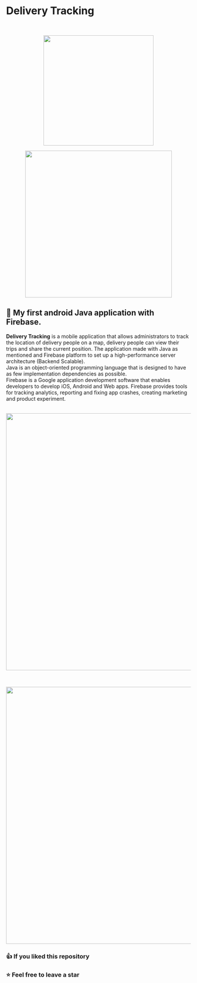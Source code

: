 # Delivery Tracking
<br>
<p align="center"><a href="https://developer.android.com/studio/intro" target="_blank"><img src="https://zupimages.net/up/22/02/obqa.png" width="300"></a></p>
<p align="center"><a href="https://firebase.google.com" target="_blank"><img src="https://zupimages.net/up/22/02/t7il.png" width=400"></a></p>
  
## 📌 My first android Java application with Firebase.

**Delivery Tracking** is a mobile application that allows administrators to track the location of delivery people on a map, delivery people can view their trips and share the current position. The application made with Java as mentioned and Firebase platform to set up a high-performance server architecture (Backend Scalable).\
Java is an object-oriented programming language that is designed to have as few implementation dependencies as possible.\
Firebase is a Google application development software that enables developers to develop iOS, Android and Web apps. Firebase provides tools for tracking analytics, reporting and fixing app crashes, creating marketing and product experiment.
<br><br>
<p align="center"><img src="https://zupimages.net/up/22/02/whwo.png" width="700"></p>
<br>
<p align="center"><img src="https://zupimages.net/up/22/02/w7a0.png" width="700"></p>

### 👍 If you liked this repository
### ⭐ Feel free to leave a star 
